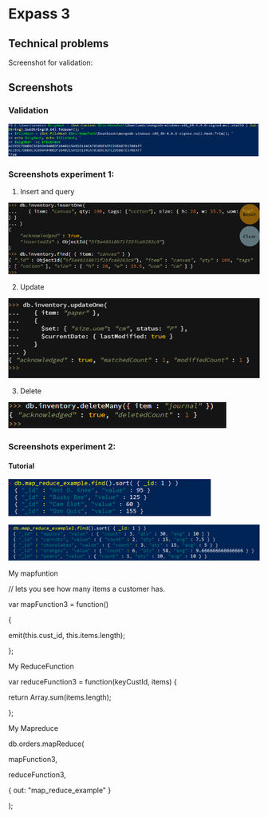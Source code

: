 # Expass 3

## Technical problems

Screenshot for validation:

## Screenshots
### Validation

![Alt text](https://github.com/EvenSandvik/DAT250STE1/blob/master/ex3/validation.png?raw=true "Optional Title")

### Screenshots experiment 1:

1. Insert and query

![Alt text](https://github.com/EvenSandvik/DAT250STE1/blob/master/ex3/ex3ex1.1.png?raw=true "Optional Title")

2. Update

![Alt text](https://github.com/EvenSandvik/DAT250STE1/blob/master/ex3/ex3ex1.3.png?raw=true "Optional Title")

3. Delete

![Alt text](https://github.com/EvenSandvik/DAT250STE1/blob/master/ex3/ex3ex1.4.png?raw=true "Optional Title")

### Screenshots experiment 2:

#### Tutorial

![Alt text](https://github.com/EvenSandvik/DAT250STE1/blob/master/ex3/ex3ex2.1.png?raw=true "Optional Title")

![Alt text](https://github.com/EvenSandvik/DAT250STE1/blob/master/ex3/ex3ex2.2.png?raw=true "Optional Title")

My mapfuntion

// lets you see how many items a customer has. 

var mapFunction3 = function() 

{

   emit(this.cust_id, this.items.length);
   
}; 


My ReduceFunction

var reduceFunction3 = function(keyCustId, items) {

   return Array.sum(items.length);
   
};


My Mapreduce

db.orders.mapReduce(

   mapFunction3,
   
   reduceFunction3,
   
   { out: "map_reduce_example" }
   
);
